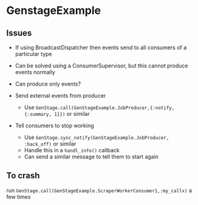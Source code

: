 # GenstageExample

## Issues

* If using BroadcastDispatcher then events send to all consumers of a particular type
* Can be solved using a ConsumerSupervisor, but this cannot produce events normally

* Can produce only events?

* Send external events from producer
  * Use `GenStage.call(GenStageExample.JobProducer,{:notify, {:summary, 1}})` or similar

* Tell consumers to stop working
  * Use `GenStage.sync_notify(GenStageExample.JobProducer, :back_off)` or similar
  * Handle this in a `handl_info()` callback
  * Can send a similar message to tell them to start again


## To crash

run
`GenStage.call(GenStageExample.ScraperWorkerConsumer1,:my_callx)`
a few times
